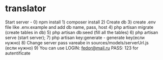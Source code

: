 # translator
Start server - 0) npm install 1) composer install 2) Create db 3) create .env file like .env.example and add db name, pass, host 4) php artisan migrate (create tables in db) 5) php artisan db:seed (fill all the tables) 6) php artisan serve (start server); 7) php artisan key:generate - generate key(если нужно) 8) Change server pass vareabe in sources/models/serverUrl.js (если нужно) 9) You can use LOGIN: fedor@mail.ru PASS: 123 for autentificate
